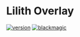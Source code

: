 # Lilith Overlay
[![version](https://img.shields.io/github/v/release/GhqstMC/LilithReleases?color=6F0B4F&labelColor=24020F&include_prereleases&style=for-the-badge)](https://shields.io)
[![blackmagic](https://img.shields.io/badge/Powered%20By-Black%20Magic-6F0B4F?style=for-the-badge&labelColor=24020F)](https://shields.io)

